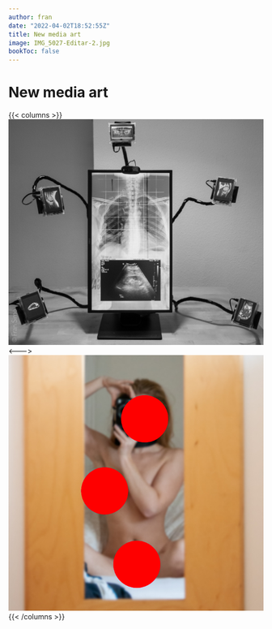 ```yaml
---
author: fran
date: "2022-04-02T18:52:55Z"
title: New media art
image: IMG_5027-Editar-2.jpg
bookToc: false
---
```

# New media art
{{< columns >}}
[![#Selfie_v2](XT238744.jpg)](/blog/2021/10/26/selfie_v2/)  
<--->
[![Shared Folder](IMG_5027-Editar-2.jpg)](/blog/2021/05/21/shared-folder-red-box-v21/)
{{< /columns >}}
